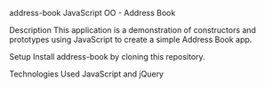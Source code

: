 address-book
JavaScript OO - Address Book


Description
This application is a demonstration of constructors and prototypes using JavaScript to create a simple Address Book app.

Setup
Install address-book by cloning this repository.

Technologies Used
JavaScript and jQuery